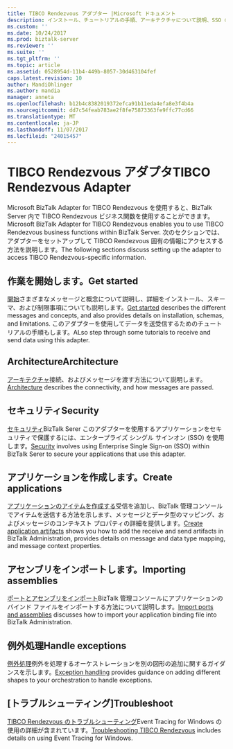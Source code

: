 ```yaml
---
title: TIBCO Rendezvous アダプター |Microsoft ドキュメント
description: インストール、チュートリアルの手順、アーキテクチャについて説明、SSO のセキュリティを使用して、アプリケーションの作成、バインド ファイルをインポートおよび BizTalk Server で TIBCO Rendezvous を BizTalk アダプターを使用する場合は、例外処理を追加
ms.custom: ''
ms.date: 10/24/2017
ms.prod: biztalk-server
ms.reviewer: ''
ms.suite: ''
ms.tgt_pltfrm: ''
ms.topic: article
ms.assetid: 0528954d-11b4-449b-8057-30d463104fef
caps.latest.revision: 10
author: MandiOhlinger
ms.author: mandia
manager: anneta
ms.openlocfilehash: b12b4c8382019372efca91b11eda4efa8e3f4b4a
ms.sourcegitcommit: dd7c54feab783ae2f8fe75873363fe9ffc77cd66
ms.translationtype: MT
ms.contentlocale: ja-JP
ms.lasthandoff: 11/07/2017
ms.locfileid: "24015457"
---
```

# <a name="tibco-rendezvous-adapter"></a><span data-ttu-id="19bc2-103">TIBCO Rendezvous アダプタ</span><span class="sxs-lookup"><span data-stu-id="19bc2-103">TIBCO Rendezvous Adapter</span></span>
<span data-ttu-id="19bc2-104">Microsoft BizTalk Adapter for TIBCO Rendezvous を使用すると、BizTalk Server 内で TIBCO Rendezvous ビジネス関数を使用することができます。</span><span class="sxs-lookup"><span data-stu-id="19bc2-104">Microsoft BizTalk Adapter for TIBCO Rendezvous enables you to use TIBCO Rendezvous business functions within BizTalk Server.</span></span> <span data-ttu-id="19bc2-105">次のセクションでは、アダプターをセットアップして TIBCO Rendezvous 固有の情報にアクセスする方法を説明します。</span><span class="sxs-lookup"><span data-stu-id="19bc2-105">The following sections discuss setting up the adapter to access TIBCO Rendezvous-specific information.</span></span>  
  
## <a name="get-started"></a><span data-ttu-id="19bc2-106">作業を開始します。</span><span class="sxs-lookup"><span data-stu-id="19bc2-106">Get started</span></span>
<span data-ttu-id="19bc2-107">[開始](../core/getting-started-with-biztalk-adapter-for-tibco-rendezvous.md)さまざまなメッセージと概念について説明し、詳細をインストール、スキーマ、および制限事項についても説明します。</span><span class="sxs-lookup"><span data-stu-id="19bc2-107">[Get started](../core/getting-started-with-biztalk-adapter-for-tibco-rendezvous.md) describes the different messages and concepts, and also provides details on installation, schemas, and limitations.</span></span> <span data-ttu-id="19bc2-108">このアダプターを使用してデータを送受信するためのチュートリアルの手順もします。</span><span class="sxs-lookup"><span data-stu-id="19bc2-108">ALso step through some tutorials to receive and send data using this adapter.</span></span>

## <a name="architecture"></a><span data-ttu-id="19bc2-109">Architecture</span><span class="sxs-lookup"><span data-stu-id="19bc2-109">Architecture</span></span>
<span data-ttu-id="19bc2-110">[アーキテクチャ](../core/architecture-of-biztalk-adapter-for-tibco-rendezvous.md)接続、およびメッセージを渡す方法について説明します。</span><span class="sxs-lookup"><span data-stu-id="19bc2-110">[Architecture](../core/architecture-of-biztalk-adapter-for-tibco-rendezvous.md) describes the connectivity, and how messages are passed.</span></span>

## <a name="security"></a><span data-ttu-id="19bc2-111">セキュリティ</span><span class="sxs-lookup"><span data-stu-id="19bc2-111">Security</span></span>
<span data-ttu-id="19bc2-112">[セキュリティ](../core/security-in-biztalk-adapter-for-tibco-rendezvous.md)BizTalk Serer このアダプターを使用するアプリケーションをセキュリティで保護するには、エンタープライズ シングル サインオン (SSO) を使用します。</span><span class="sxs-lookup"><span data-stu-id="19bc2-112">[Security](../core/security-in-biztalk-adapter-for-tibco-rendezvous.md) involves using Enterprise Single Sign-on (SSO) within BizTalk Serer to secure your applications that use this adapter.</span></span>

## <a name="create-applications"></a><span data-ttu-id="19bc2-113">アプリケーションを作成します。</span><span class="sxs-lookup"><span data-stu-id="19bc2-113">Create applications</span></span>
<span data-ttu-id="19bc2-114">[アプリケーションのアイテムを作成する](../core/developing-applications1.md)受信を追加し、BizTalk 管理コンソールでアイテムを送信する方法を示します、メッセージとデータ型のマッピング、およびメッセージのコンテキスト プロパティの詳細を提供します。</span><span class="sxs-lookup"><span data-stu-id="19bc2-114">[Create application artifacts](../core/developing-applications1.md) shows you how to add the receive and send artifacts in BizTalk Administration, provides details on message and data type mapping, and message context properties.</span></span>

## <a name="importing-assemblies"></a><span data-ttu-id="19bc2-115">アセンブリをインポートします。</span><span class="sxs-lookup"><span data-stu-id="19bc2-115">Importing assemblies</span></span>
<span data-ttu-id="19bc2-116">[ポートとアセンブリをインポート](../core/deploying-biztalk-adapter-for-tibco-rendezvous.md)BizTalk 管理コンソールにアプリケーションのバインド ファイルをインポートする方法について説明します。</span><span class="sxs-lookup"><span data-stu-id="19bc2-116">[Import ports and assemblies](../core/deploying-biztalk-adapter-for-tibco-rendezvous.md) discusses how to import your application binding file into BizTalk Administration.</span></span>

## <a name="handle-exceptions"></a><span data-ttu-id="19bc2-117">例外処理</span><span class="sxs-lookup"><span data-stu-id="19bc2-117">Handle exceptions</span></span>
<span data-ttu-id="19bc2-118">[例外処理](../core/using-biztalk-server-exception-handling4.md)例外を処理するオーケストレーションを別の図形の追加に関するガイダンスを示します。</span><span class="sxs-lookup"><span data-stu-id="19bc2-118">[Exception handling](../core/using-biztalk-server-exception-handling4.md) provides guidance on adding different shapes to your orchestration to handle exceptions.</span></span>

## <a name="troubleshoot"></a><span data-ttu-id="19bc2-119">[トラブルシューティング]</span><span class="sxs-lookup"><span data-stu-id="19bc2-119">Troubleshoot</span></span>
<span data-ttu-id="19bc2-120">[TIBCO Rendezvous のトラブルシューティング](../core/troubleshooting-tibco-rendezvous.md)Event Tracing for Windows の使用の詳細が含まれています。</span><span class="sxs-lookup"><span data-stu-id="19bc2-120">[Troubleshooting TIBCO Rendezvous](../core/troubleshooting-tibco-rendezvous.md) includes details on using Event Tracing for Windows.</span></span>